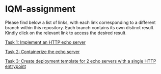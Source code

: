 # IQM-assignment

Please find below a list of links, with each link corresponding to a different branch within this repository. Each branch contains its own distinct result. Kindly click on the relevant link to access the desired result.

[Task 1: Implement an HTTP echo server](https://github.com/dalpengholic/IQM-assignment/tree/task-1)


[Task 2: Containerize the echo server](https://github.com/dalpengholic/IQM-assignment/tree/task-2)


[Task 3: Create deployment template for 2 echo servers with a single HTTP
entrypoint](https://github.com/dalpengholic/IQM-assignment/tree/task-3)


